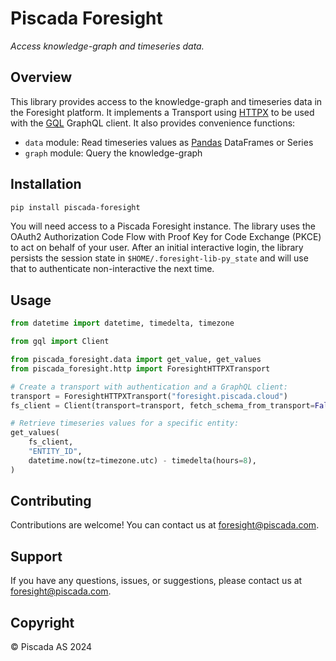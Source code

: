 # Piscada Foresight

_*Access knowledge-graph and timeseries data.*_


## Overview

This library provides access to the knowledge-graph and timeseries data in the Foresight platform. It implements a Transport using [HTTPX](https://www.python-httpx.org/) to be used with the [GQL](https://gql.readthedocs.io/) GraphQL client. It also provides convenience functions:

- `data` module: Read timeseries values as [Pandas](https://pandas.pydata.org/) DataFrames or Series
- `graph` module: Query the knowledge-graph


## Installation

```bash
pip install piscada-foresight
```

You will need access to a Piscada Foresight instance. The library uses the OAuth2 Authorization Code Flow with Proof Key for Code Exchange (PKCE) to act on behalf of your user. After an initial interactive login, the library persists the session state in `$HOME/.foresight-lib-py_state` and will use that to authenticate non-interactive the next time.


## Usage

```python
from datetime import datetime, timedelta, timezone

from gql import Client

from piscada_foresight.data import get_value, get_values
from piscada_foresight.http import ForesightHTTPXTransport

# Create a transport with authentication and a GraphQL client:
transport = ForesightHTTPXTransport("foresight.piscada.cloud")
fs_client = Client(transport=transport, fetch_schema_from_transport=False)

# Retrieve timeseries values for a specific entity:
get_values(
    fs_client,
    "ENTITY_ID",
    datetime.now(tz=timezone.utc) - timedelta(hours=8),
)
```


## Contributing

Contributions are welcome! You can contact us at [foresight@piscada.com](mailto:foresight@piscada.com).


## Support

If you have any questions, issues, or suggestions, please contact us at [foresight@piscada.com](mailto:foresight@piscada.com).


## Copyright

© Piscada AS 2024